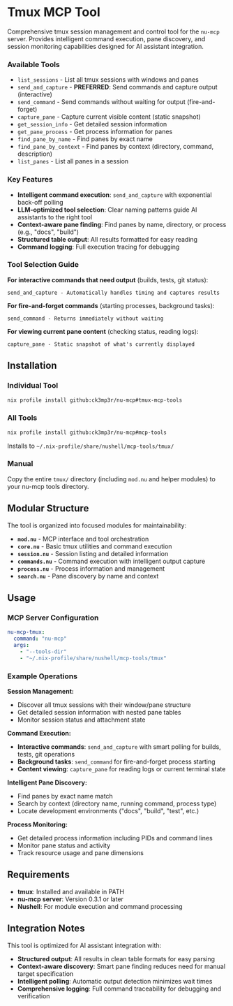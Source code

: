 # Tmux MCP Tool

Comprehensive tmux session management and control tool for the `nu-mcp` server. Provides intelligent command execution, pane discovery, and session monitoring capabilities designed for AI assistant integration.

### Available Tools

- `list_sessions` - List all tmux sessions with windows and panes
- `send_and_capture` - **PREFERRED**: Send commands and capture output (interactive)
- `send_command` - Send commands without waiting for output (fire-and-forget)
- `capture_pane` - Capture current visible content (static snapshot)
- `get_session_info` - Get detailed session information
- `get_pane_process` - Get process information for panes
- `find_pane_by_name` - Find panes by exact name
- `find_pane_by_context` - Find panes by context (directory, command, description)
- `list_panes` - List all panes in a session

### Key Features

- **Intelligent command execution**: `send_and_capture` with exponential back-off polling
- **LLM-optimized tool selection**: Clear naming patterns guide AI assistants to the right tool
- **Context-aware pane finding**: Find panes by name, directory, or process (e.g., "docs", "build")
- **Structured table output**: All results formatted for easy reading
- **Command logging**: Full execution tracing for debugging

### Tool Selection Guide

**For interactive commands that need output** (builds, tests, git status):
```
send_and_capture - Automatically handles timing and captures results
```

**For fire-and-forget commands** (starting processes, background tasks):
```
send_command - Returns immediately without waiting
```

**For viewing current pane content** (checking status, reading logs):
```
capture_pane - Static snapshot of what's currently displayed
```

## Installation

### Individual Tool
```bash
nix profile install github:ck3mp3r/nu-mcp#tmux-mcp-tools
```

### All Tools
```bash
nix profile install github:ck3mp3r/nu-mcp#mcp-tools
```

Installs to `~/.nix-profile/share/nushell/mcp-tools/tmux/`

### Manual
Copy the entire `tmux/` directory (including `mod.nu` and helper modules) to your nu-mcp tools directory.

## Modular Structure

The tool is organized into focused modules for maintainability:

- **`mod.nu`** - MCP interface and tool orchestration
- **`core.nu`** - Basic tmux utilities and command execution
- **`session.nu`** - Session listing and detailed information
- **`commands.nu`** - Command execution with intelligent output capture
- **`process.nu`** - Process information and management
- **`search.nu`** - Pane discovery by name and context

## Usage

### MCP Server Configuration
```yaml
nu-mcp-tmux:
  command: "nu-mcp"
  args:
    - "--tools-dir"
    - "~/.nix-profile/share/nushell/mcp-tools/tmux"
```

### Example Operations

**Session Management:**
- Discover all tmux sessions with their window/pane structure
- Get detailed session information with nested pane tables
- Monitor session status and attachment state

**Command Execution:**
- **Interactive commands**: `send_and_capture` with smart polling for builds, tests, git operations
- **Background tasks**: `send_command` for fire-and-forget process starting
- **Content viewing**: `capture_pane` for reading logs or current terminal state

**Intelligent Pane Discovery:**
- Find panes by exact name match
- Search by context (directory name, running command, process type)
- Locate development environments ("docs", "build", "test", etc.)

**Process Monitoring:**
- Get detailed process information including PIDs and command lines
- Monitor pane status and activity
- Track resource usage and pane dimensions

## Requirements

- **tmux**: Installed and available in PATH
- **nu-mcp server**: Version 0.3.1 or later
- **Nushell**: For module execution and command processing

## Integration Notes

This tool is optimized for AI assistant integration with:
- **Structured output**: All results in clean table formats for easy parsing
- **Context-aware discovery**: Smart pane finding reduces need for manual target specification  
- **Intelligent polling**: Automatic output detection minimizes wait times
- **Comprehensive logging**: Full command traceability for debugging and verification
